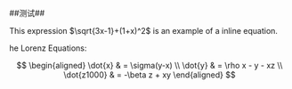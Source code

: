 ##测试##

This expression $\sqrt{3x-1}+(1+x)^2$ is an example of a  inline equation.

he Lorenz Equations:

$$
\begin{aligned}
\dot{x} & = \sigma(y-x) \\
\dot{y} & = \rho x - y - xz \\
\dot{z1000} & = -\beta z + xy
\end{aligned}
$$